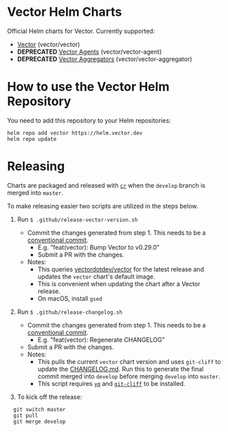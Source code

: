 # Vector Helm Charts

Official Helm charts for Vector. Currently supported:
- [Vector](charts/vector/README.md) (vector/vector)
- **DEPRECATED** [Vector Agents](charts/vector-agent/README.md) (vector/vector-agent)
- **DEPRECATED** [Vector Aggregators](charts/vector-aggregator/README.md) (vector/vector-aggregator)

# How to use the Vector Helm Repository

You need to add this repository to your Helm repositories:

```shell
helm repo add vector https://helm.vector.dev
helm repo update
```

# Releasing

Charts are packaged and released with [`cr`](https://github.com/helm/chart-releaser)
when the `develop` branch is merged into `master`.

To make releasing easier two scripts are utilized in the steps below.

1. Run `$ .github/release-vector-version.sh`
   - Commit the changes generated from step 1. This needs to be a
      [conventional commit](https://www.conventionalcommits.org/).
     - E.g. "feat(vector): Bump Vector to v0.29.0"
     - Submit a PR with the changes.
   - Notes:
     - This queries [vectordotdev/vector](https://github.com/vectordotdev/vector)
     for the latest release and updates the `vector` chart's default image.
     - This is convenient when updating the chart after a Vector release.
     - On macOS, install `gsed`

2. Run `$ .github/release-changelog.sh`
   - Commit the changes generated from step 1. This needs to be a
      [conventional commit](https://www.conventionalcommits.org/).
      - E.g. "feat(vector): Regenerate CHANGELOG"
   - Submit a PR with the changes.
   - Notes:
     - This pulls the current `vector` chart version and uses `git-cliff` to update
       the [CHANGELOG.md](CHANGELOG.md). Run this to generate the final commit merged into
       `develop` before merging `develop` into `master`.
     - This script requires [`yq`](https://github.com/mikefarah/yq) and
       [`git-cliff`](https://github.com/orhun/git-cliff) to be installed.

3. To kick off the release:
 ```
   git switch master
   git pull
   git merge develop
```
